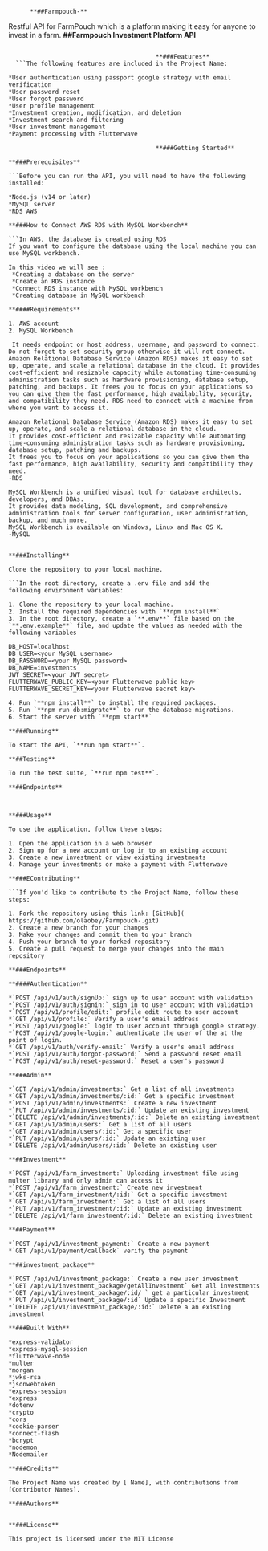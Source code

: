           **##Farmpouch-**

Restful API for FarmPouch which is a platform making it easy for anyone to invest in a farm.
**##Farmpouch Investment Platform API**

````This is a RESTful API for an farmpouch investment platform. The API allows users to create an account, invest in various investment opportunities, view their investment history, and more.

                                         **###Features**
  ```The following features are included in the Project Name:

*User authentication using passport google strategy with email verification
*User password reset
*User forgot password
*User profile management
*Investment creation, modification, and deletion
*Investment search and filtering
*User investment management
*Payment processing with Flutterwave

                                         **###Getting Started**

**###Prerequisites**

```Before you can run the API, you will need to have the following installed:

*Node.js (v14 or later)
*MySQL server
*RDS AWS

**###How to Connect AWS RDS with MySQL Workbench**

```In AWS, the database is created using RDS
If you want to configure the database using the local machine you can use MySQL workbench.

In this video we will see :
 *Creating a database on the server
 *Create an RDS instance
 *Connect RDS instance with MySQL workbench
 *Creating database in MySQL workbench

**####Requirements**

1. AWS account
2. MySQL Workbench

 It needs endpoint or host address, username, and password to connect. Do not forget to set security group otherwise it will not connect.
Amazon Relational Database Service (Amazon RDS) makes it easy to set up, operate, and scale a relational database in the cloud. It provides cost-efficient and resizable capacity while automating time-consuming administration tasks such as hardware provisioning, database setup, patching, and backups. It frees you to focus on your applications so you can give them the fast performance, high availability, security, and compatibility they need. RDS need to connect with a machine from where you want to access it.

Amazon Relational Database Service (Amazon RDS) makes it easy to set up, operate, and scale a relational database in the cloud.
It provides cost-efficient and resizable capacity while automating time-consuming administration tasks such as hardware provisioning, database setup, patching and backups.
It frees you to focus on your applications so you can give them the fast performance, high availability, security and compatibility they need.
-RDS

MySQL Workbench is a unified visual tool for database architects, developers, and DBAs.
It provides data modeling, SQL development, and comprehensive administration tools for server configuration, user administration, backup, and much more.
MySQL Workbench is available on Windows, Linux and Mac OS X.
-MySQL


**###Installing**

Clone the repository to your local machine.

```In the root directory, create a .env file and add the
following environment variables:

1. Clone the repository to your local machine.
2. Install the required dependencies with `**npm install**`
3. In the root directory, create a `**.env**` file based on the `**.env.example**` file, and update the values as needed with the following variables

DB_HOST=localhost
DB_USER=<your MySQL username>
DB_PASSWORD=<your MySQL password>
DB_NAME=investments
JWT_SECRET=<your JWT secret>
FLUTTERWAVE_PUBLIC_KEY=<your Flutterwave public key>
FLUTTERWAVE_SECRET_KEY=<your Flutterwave secret key>

4. Run `**npm install**` to install the required packages.
5. Run `**npm run db:migrate**` to run the database migrations.
6. Start the server with `**npm start**`

**###Running**

To start the API, `**run npm start**`.

**##Testing**

To run the test suite, `**run npm test**`.

**##Endpoints**



**###Usage**

To use the application, follow these steps:

1. Open the application in a web browser
2. Sign up for a new account or log in to an existing account
3. Create a new investment or view existing investments
4. Manage your investments or make a payment with Flutterwave

**###EContributing**

```If you'd like to contribute to the Project Name, follow these steps:

1. Fork the repository using this link: [GitHub]( https://github.com/olaobey/Farmpouch-.git)
2. Create a new branch for your changes
3. Make your changes and commit them to your branch
4. Push your branch to your forked repository
5. Create a pull request to merge your changes into the main repository

**###Endpoints**

**####Authentication**

*`POST /api/v1/auth/signUp:` sign up to user account with validation
*`POST /api/v1/auth/signin:` sign in to user account with validation
*`POST /api/v1/profile/edit:` profile edit route to user account
*`GET /api/v1/profile:` Verify a user's email address
*`POST /api/v1/google:` login to user account through google strategy.
*`POST /api/v1/google-login:` authenticate the user of the at the point of login.
*`GET /api/v1/auth/verify-email:` Verify a user's email address
*`POST /api/v1/auth/forgot-password:` Send a password reset email
*`POST /api/v1/auth/reset-password:` Reset a user's password

**###Admin**

*`GET /api/v1/admin/investments:` Get a list of all investments
*`GET /api/v1/admin/investments/:id:` Get a specific investment
*`POST /api/v1/admin/investments:` Create a new investment
*`PUT /api/v1/admin/investments/:id:` Update an existing investment
*`DELETE /api/v1/admin/investments/:id:` Delete an existing investment
*`GET /api/v1/admin/users:` Get a list of all users
*`GET /api/v1/admin/users/:id:` Get a specific user
*`PUT /api/v1/admin/users/:id:` Update an existing user
*`DELETE /api/v1/admin/users/:id:` Delete an existing user

**##Investment**

*`POST /api/v1/farm_investment:` Uploading investment file using multer library and only admin can access it
*`POST /api/v1/farm_investment:` Create new investment
*`GET /api/v1/farm_investment/:id:` Get a specific investment
*`GET /api/v1/farm_investment:` Get a list of all users
*`PUT /api/v1/farm_investment/:id:` Update an existing investment
*`DELETE /api/v1/farm_investment/:id:` Delete an existing investment

**##Payment**

*`POST /api/v1/investment_payment:` Create a new payment
*`GET /api/v1/payment/callback` verify the payment

**##investment_package**

*`POST /api/v1/investment_package:` Create a new user investment
*`GET /api/v1/investment_package/getAllInvestment` Get all investments
*`GET /api/v1/investment_package/:id/ ` get a particular investment
*`PUT /api/v1/investment_package/:id` Update a specific Investment
*`DELETE /api/v1/investment_package/:id:` Delete a an existing investment

**###Built With**

*express-validator
*express-mysql-session
*flutterwave-node
*multer
*morgan
*jwks-rsa
*jsonwebtoken
*express-session
*express
*dotenv
*crypto
*cors
*cookie-parser
*connect-flash
*bcrypt
*nodemon
*Nodemailer

**###Credits**

The Project Name was created by [ Name], with contributions from [Contributor Names].

**###Authors**


**###License**

This project is licensed under the MIT License
````
